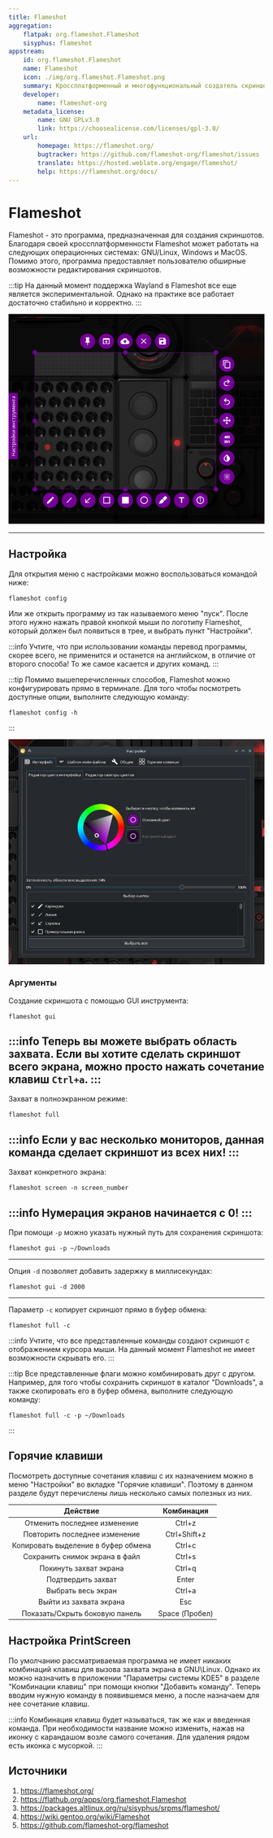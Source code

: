 ```yaml
---
title: Flameshot
aggregation:
    flatpak: org.flameshot.Flameshot
    sisyphus: flameshot
appstream:
    id: org.flameshot.Flameshot
    name: Flameshot
    icon: ./img/org.flameshot.Flameshot.png
    summary: Кроссплатформенный и многофункциональный создатель скриншотов с открытым исходным кодом.
    developer:
        name: flameshot-org
    metadata_license: 
        name: GNU GPLv3.0
        link: https://choosealicense.com/licenses/gpl-3.0/
    url: 
        homepage: https://flameshot.org/
        bugtracker: https://github.com/flameshot-org/flameshot/issues
        translate: https://hosted.weblate.org/engage/flameshot/
        help: https://flameshot.org/docs/
---
```


# Flameshot

Flameshot - это программа, предназначенная для создания скриншотов.
Благодаря своей кроссплатформенности Flameshot может работать на следующих операционных системах: GNU/Linux, Windows и MacOS.
Помимо этого, программа предоставляет пользователю обширные возможности редактирования скриншотов.

:::tip
На данный момент поддержка Wayland в Flameshot все еще является экспериментальной.
Однако на практике все работает достаточно стабильно и корректно.
:::

![Скриншот программы Flameshot](./img/flameshot_screen.png 'Скриншот программы Flameshot')

<!--@include: @apps/_parts/install/content-repo.md-->
<!--@include: @apps/_parts/install/content-flatpak.md-->

---
## Настройка

Для открытия меню с настройками можно воспользоваться командой ниже:
```shell
flameshot config
```
Или же открыть программу из так называемого меню "пуск".
После этого нужно нажать правой кнопкой мыши по логотипу Flameshot, который должен был появиться в трее, и выбрать пункт "Настройки".

:::info
Учтите, что при использовании команды перевод программы, скорее всего, не применится и останется на английском, в отличие от второго способа!
То же самое касается и других команд.
:::

:::tip
Помимо вышеперечисленных способов, Flameshot можно конфигурировать прямо в терминале.
Для того чтобы посмотреть доступные опции, выполните следующую команду:
```shell
flameshot config -h
```
:::

![Скриншот настроек Flameshot](./img/flameshot_settings.png 'Скриншот настроек Flameshot')

### Аргументы

Создание скриншота с помощью GUI инструмента:
```shell
flameshot gui
```
:::info
Теперь вы можете выбрать область захвата.
Если вы хотите сделать скриншот всего экрана, можно просто нажать сочетание клавиш `Ctrl+a`.
:::
---
Захват в полноэкранном режиме:
```shell
flameshot full
```
:::info
Если у вас несколько мониторов, данная команда сделает скриншот из всех них!
:::
---
Захват конкретного экрана:
```shell
flameshot screen -n screen_number
```
:::info
Нумерация экранов начинается с 0!
:::
---
При помощи `-p` можно указать нужный путь для сохранения скриншота:
```shell
flameshot gui -p ~/Downloads
```
---
Опция `-d` позволяет добавить задержку в миллисекундах:
```shell
flameshot gui -d 2000
```
---
Параметр `-c` копирует скриншот прямо в буфер обмена:
```shell
flameshot full -c
```

:::info
Учтите, что все представленные команды создают скриншот с отображением курсора мыши.
На данный момент Flameshot не имеет возможности скрывать его.
:::

:::tip
Все представленные флаги можно комбинировать друг с другом.
Например, для того чтобы сохранить скриншот в каталог "Downloads", а также скопировать его в буфер обмена, выполните следующую команду:
```shell
flameshot full -c -p ~/Downloads
```
:::

## Горячие клавиши

Посмотреть доступные сочетания клавиш с их назначением можно в меню "Настройки" во вкладке "Горячие клавиши".
Поэтому в данном разделе будут перечислены лишь несколько самых полезных из них.

| Действие                            | Комбинация     |
|:-----------------------------------:|:--------------:|
| Отменить последнее изменение        | Ctrl+z         |
| Повторить последнее изменение       | Ctrl+Shift+z   |
| Копировать выделение в буфер обмена | Ctrl+c         |
| Сохранить снимок экрана в файл      | Ctrl+s         |
| Покинуть захват экрана              | Ctrl+q         |
| Подтвердить захват                  | Enter          |
| Выбрать весь экран                  | Ctrl+a         |
| Выйти из захвата экрана             | Esc            |
| Показать/Скрыть боковую панель      | Space (Пробел) |

## Настройка PrintScreen

По умолчанию рассматриваемая программа не имеет никаких комбинаций клавиш для вызова захвата экрана в GNU\Linux.
Однако их можно назначить в приложении "Параметры системы KDE5" в разделе "Комбинации клавиш" при помощи кнопки "Добавить команду".
Теперь вводим нужную команду в появившемся меню, а после назначаем для нее сочетание клавиш. 

:::info
Комбинация клавиш будет называться, так же как и введенная команда.
При необходимости название можно изменить, нажав на иконку с карандашом возле самого сочетания.
Для удаления рядом есть иконка с мусоркой.
:::

## Источники

1. https://flameshot.org/
2. https://flathub.org/apps/org.flameshot.Flameshot
3. https://packages.altlinux.org/ru/sisyphus/srpms/flameshot/
4. https://wiki.gentoo.org/wiki/Flameshot
5. https://github.com/flameshot-org/flameshot
